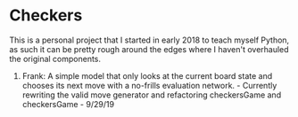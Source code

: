 # Checkers
This is a personal project that I started in early 2018 to teach myself Python, as such it can be pretty rough around the edges where I haven't overhauled the original components.

1. Frank: A simple model that only looks at the current board state and chooses its next move with a no-frills evaluation network. - Currently rewriting the valid move generator and refactoring checkersGame and checkersGame - 9/29/19
